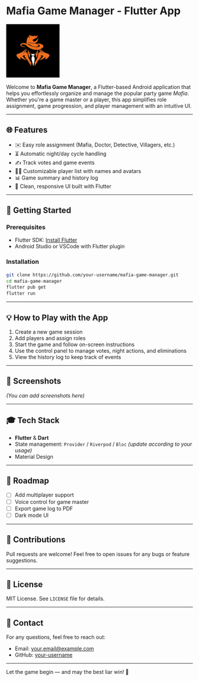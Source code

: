 # Mafia Game Manager - Flutter App

![Logo](assets/io.png)

Welcome to **Mafia Game Manager**, a Flutter-based Android application that helps you effortlessly organize and manage the popular party game *Mafia*. Whether you're a game master or a player, this app simplifies role assignment, game progression, and player management with an intuitive UI.

---

## 🌐 Features

- ✉️ Easy role assignment (Mafia, Doctor, Detective, Villagers, etc.)
- ⏳ Automatic night/day cycle handling
- ✍️ Track votes and game events
- 🧑‍🎓 Customizable player list with names and avatars
- 📊 Game summary and history log
- 🌟 Clean, responsive UI built with Flutter

---

## 🚀 Getting Started

### Prerequisites
- Flutter SDK: [Install Flutter](https://flutter.dev/docs/get-started/install)
- Android Studio or VSCode with Flutter plugin

### Installation
```bash
git clone https://github.com/your-username/mafia-game-manager.git
cd mafia-game-manager
flutter pub get
flutter run
```

---

## 💡 How to Play with the App

1. Create a new game session
2. Add players and assign roles
3. Start the game and follow on-screen instructions
4. Use the control panel to manage votes, night actions, and eliminations
5. View the history log to keep track of events

---

## 📘 Screenshots

*(You can add screenshots here)*

---

## 🎓 Tech Stack
- **Flutter** & **Dart**
- State management: `Provider` / `Riverpod` / `Bloc` *(update according to your usage)*
- Material Design

---

## 🚧 Roadmap
- [ ] Add multiplayer support
- [ ] Voice control for game master
- [ ] Export game log to PDF
- [ ] Dark mode UI

---

## 🙏 Contributions
Pull requests are welcome! Feel free to open issues for any bugs or feature suggestions.

---

## 🚫 License
MIT License. See `LICENSE` file for details.

---

## 📲 Contact
For any questions, feel free to reach out:
- Email: your.email@example.com
- GitHub: [your-username](https://github.com/your-username)

---

Let the game begin — and may the best liar win! 🌟
